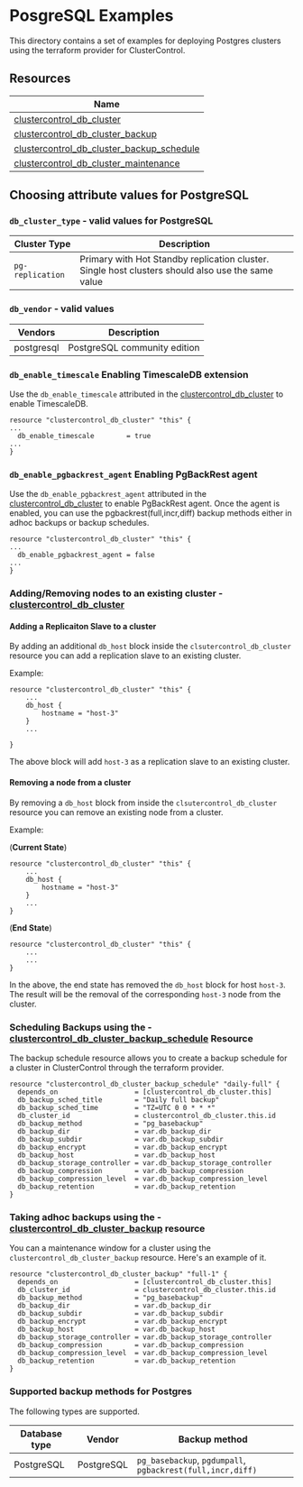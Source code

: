 # PosgreSQL Examples

This directory contains a set of examples for deploying Postgres clusters using the terraform provider for ClusterControl.

## Resources

| Name                                                                                                                                                                     |
|--------------------------------------------------------------------------------------------------------------------------------------------------------------------------|
| [clustercontrol_db_cluster](https://github.com/severalnines/terraform-provider-clustercontrol/blob/main/docs/resources/db_cluster.md)                                                 |
| [clustercontrol_db_cluster_backup](https://github.com/severalnines/terraform-provider-clustercontrol/blob/main/docs/resources/db_cluster_backup.md)                            |                                                                                                                                                                                    |
| [clustercontrol_db_cluster_backup_schedule](https://github.com/severalnines/terraform-provider-clustercontrol/blob/main/docs/resources/db_cluster_backup_schedule.md) |
| [clustercontrol_db_cluster_maintenance](https://github.com/severalnines/terraform-provider-clustercontrol/blob/main/docs/resources/db_cluster_maintenance.md)             |


## Choosing attribute values for PostgreSQL

### `db_cluster_type` - valid values for PostgreSQL

| Cluster Type   | Description                                                                                       |
|----------------|---------------------------------------------------------------------------------------------------|
| `pg-replication` | Primary with Hot Standby replication cluster. Single host clusters should also use the same value |

### `db_vendor` - valid values

| Vendors    | Description                  |
|------------|------------------------------|
| postgresql | PostgreSQL community edition |

### `db_enable_timescale` Enabling TimescaleDB extension
Use the `db_enable_timescale` attributed in the [clustercontrol_db_cluster](https://github.com/severalnines/terraform-provider-clustercontrol/blob/main/docs/resources/db_cluster.md) to enable TimescaleDB.

```text
resource "clustercontrol_db_cluster" "this" {
...
  db_enable_timescale        = true
...
}
```


### `db_enable_pgbackrest_agent` Enabling PgBackRest agent
Use the `db_enable_pgbackrest_agent` attributed in the [clustercontrol_db_cluster](https://github.com/severalnines/terraform-provider-clustercontrol/blob/main/docs/resources/db_cluster.md) to enable PgBackRest agent. Once
the agent is enabled, you can use the pgbackrest(full,incr,diff) backup methods either in adhoc backups or backup schedules.

```text
resource "clustercontrol_db_cluster" "this" {
...
  db_enable_pgbackrest_agent = false
...
}
```

### Adding/Removing nodes to an existing cluster - [clustercontrol_db_cluster](https://github.com/severalnines/terraform-provider-clustercontrol/blob/main/docs/resources/db_cluster.md)

#### Adding a Replicaiton Slave to a cluster

By adding an additional `db_host` block inside the `clsutercontrol_db_cluster` resource you can 
add a replication slave to an existing cluster.

Example:

```text
resource "clustercontrol_db_cluster" "this" {
    ...
    db_host {
        hostname = "host-3"
    }
    ...

}
```
The above block will add `host-3` as a replication slave to an existing cluster.

#### Removing a node from a cluster

By removing a `db_host` block from inside the `clsutercontrol_db_cluster` resource you can
remove an existing node from a cluster.

Example:

(**Current State**)

```text
resource "clustercontrol_db_cluster" "this" {
    ...
    db_host {
        hostname = "host-3"
    }
    ...
}
```

(**End State**)

```text
resource "clustercontrol_db_cluster" "this" {
    ...
    ...
}
```

In the above, the end state has removed the `db_host` block for host `host-3`. The result will be the
removal of the corresponding `host-3` node from the cluster.

### Scheduling Backups using the - [clustercontrol_db_cluster_backup_schedule](https://github.com/severalnines/terraform-provider-clustercontrol/blob/main/docs/resources/db_cluster_backup_schedule.md) Resource
The backup schedule resource allows you to create a backup schedule for a cluster in ClusterControl through the
terraform provider.

```hcl
resource "clustercontrol_db_cluster_backup_schedule" "daily-full" {
  depends_on                   = [clustercontrol_db_cluster.this]
  db_backup_sched_title        = "Daily full backup"
  db_backup_sched_time         = "TZ=UTC 0 0 * * *"
  db_cluster_id                = clustercontrol_db_cluster.this.id
  db_backup_method             = "pg_basebackup"
  db_backup_dir                = var.db_backup_dir
  db_backup_subdir             = var.db_backup_subdir
  db_backup_encrypt            = var.db_backup_encrypt
  db_backup_host               = var.db_backup_host
  db_backup_storage_controller = var.db_backup_storage_controller
  db_backup_compression        = var.db_backup_compression
  db_backup_compression_level  = var.db_backup_compression_level
  db_backup_retention          = var.db_backup_retention
}
```

### Taking adhoc backups using the - [clustercontrol_db_cluster_backup](https://github.com/severalnines/terraform-provider-clustercontrol/blob/main/docs/resources/db_cluster_backup.md) resource
You can a maintenance window for a cluster using the `clustercontrol_db_cluster_backup` resource.
Here's an example of it.

```hcl
resource "clustercontrol_db_cluster_backup" "full-1" {
  depends_on                   = [clustercontrol_db_cluster.this]
  db_cluster_id                = clustercontrol_db_cluster.this.id
  db_backup_method             = "pg_basebackup"
  db_backup_dir                = var.db_backup_dir
  db_backup_subdir             = var.db_backup_subdir
  db_backup_encrypt            = var.db_backup_encrypt
  db_backup_host               = var.db_backup_host
  db_backup_storage_controller = var.db_backup_storage_controller
  db_backup_compression        = var.db_backup_compression
  db_backup_compression_level  = var.db_backup_compression_level
  db_backup_retention          = var.db_backup_retention
}
```

### Supported backup methods for Postgres

The following types are supported.

| Database type | Vendor         | Backup method                                                 |
|---------------|----------------|---------------------------------------------------------------|
| PostgreSQL    | PostgreSQL      | `pg_basebackup`, `pgdumpall`, `pgbackrest(full,incr,diff)`    |

